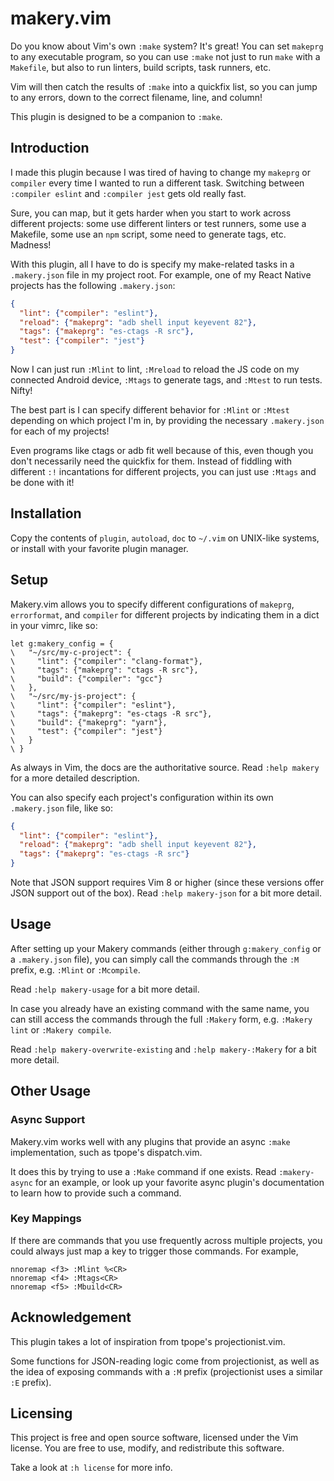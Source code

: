 # makery.vim

Do you know about Vim's own `:make` system? It's great! You can set `makeprg` to
any executable program, so you can use `:make` not just to run `make` with a
`Makefile`, but also to run linters, build scripts, task runners, etc.

Vim will then catch the results of `:make` into a quickfix list, so you can jump
to any errors, down to the correct filename, line, and column!

This plugin is designed to be a companion to `:make`.

## Introduction

I made this plugin because I was tired of having to change my `makeprg` or
`compiler` every time I wanted to run a different task. Switching between
`:compiler eslint` and `:compiler jest` gets old really fast.

Sure, you can map, but it gets harder when you start to work across different
projects: some use different linters or test runners, some use a Makefile, some
use an `npm` script, some need to generate tags, etc. Madness!

With this plugin, all I have to do is specify my make-related tasks in a
`.makery.json` file in my project root. For example, one of my React Native
projects has the following `.makery.json`:

```json
{
  "lint": {"compiler": "eslint"},
  "reload": {"makeprg": "adb shell input keyevent 82"},
  "tags": {"makeprg": "es-ctags -R src"},
  "test": {"compiler": "jest"}
}
```

Now I can just run `:Mlint` to lint, `:Mreload` to reload the JS code on my
connected Android device, `:Mtags` to generate tags, and `:Mtest` to run tests.
Nifty!

The best part is I can specify different behavior for `:Mlint` or `:Mtest`
depending on which project I'm in, by providing the necessary `.makery.json` for
each of my projects!

Even programs like ctags or adb fit well because of this, even though you don't
necessarily need the quickfix for them. Instead of fiddling with different `:!`
incantations for different projects, you can just use `:Mtags` and be done with
it!

## Installation

Copy the contents of `plugin`, `autoload`, `doc` to `~/.vim` on UNIX-like
systems, or install with your favorite plugin manager.

## Setup

Makery.vim allows you to specify different configurations of `makeprg`,
`errorformat`, and `compiler` for different projects by indicating them in a
dict in your vimrc, like so:

```vim
let g:makery_config = {
\   "~/src/my-c-project": {
\     "lint": {"compiler": "clang-format"},
\     "tags": {"makeprg": "ctags -R src"},
\     "build": {"compiler": "gcc"}
\   },
\   "~/src/my-js-project": {
\     "lint": {"compiler": "eslint"},
\     "tags": {"makeprg": "es-ctags -R src"},
\     "build": {"makeprg": "yarn"},
\     "test": {"compiler": "jest"}
\   }
\ }
```

As always in Vim, the docs are the authoritative source. Read `:help makery` for
a more detailed description.

You can also specify each project's configuration within its own `.makery.json`
file, like so:

```json
{
  "lint": {"compiler": "eslint"},
  "reload": {"makeprg": "adb shell input keyevent 82"},
  "tags": {"makeprg": "es-ctags -R src"}
}
```

Note that JSON support requires Vim 8 or higher (since these versions offer JSON
support out of the box). Read `:help makery-json` for a bit more detail.

## Usage

After setting up your Makery commands (either through `g:makery_config` or a
`.makery.json` file), you can simply call the commands through the `:M` prefix,
e.g. `:Mlint` or `:Mcompile`.

Read `:help makery-usage` for a bit more detail.

In case you already have an existing command with the same name, you can still
access the commands through the full `:Makery` form, e.g. `:Makery lint` or
`:Makery compile`.

Read `:help makery-overwrite-existing` and `:help makery-:Makery` for a bit more
detail.

## Other Usage

### Async Support

Makery.vim works well with any plugins that provide an async `:make`
implementation, such as tpope's dispatch.vim.

It does this by trying to use a `:Make` command if one exists. Read
`:makery-async` for an example, or look up your favorite async plugin's
documentation to learn how to provide such a command.

### Key Mappings

If there are commands that you use frequently across multiple projects, you
could always just map a key to trigger those commands. For example,

```vim
nnoremap <f3> :Mlint %<CR>
nnoremap <f4> :Mtags<CR>
nnoremap <f5> :Mbuild<CR>
```

## Acknowledgement

This plugin takes a lot of inspiration from tpope's projectionist.vim.

Some functions for JSON-reading logic come from projectionist, as well as the
idea of exposing commands with a `:M` prefix (projectionist uses a similar `:E`
prefix).

## Licensing

This project is free and open source software, licensed under the Vim license.
You are free to use, modify, and redistribute this software.

Take a look at `:h license` for more info.
